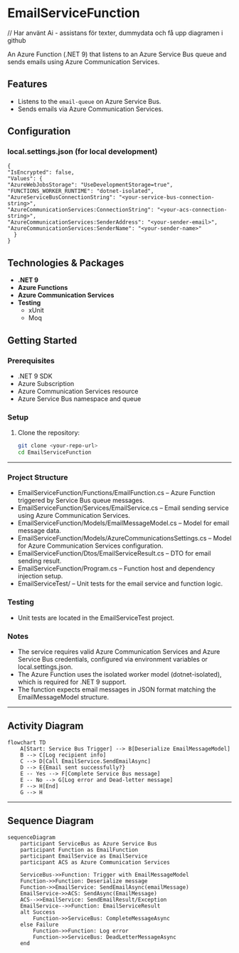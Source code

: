# EmailServiceFunction

// Har använt Ai - assistans för texter, dummydata och få upp diagramen i github

An Azure Function (.NET 9) that listens to an Azure Service Bus queue and sends emails using Azure Communication Services.

## Features

- Listens to the `email-queue` on Azure Service Bus.
- Sends emails via Azure Communication Services.

## Configuration

### local.settings.json (for local development)
```
{ 
"IsEncrypted": false, 
"Values": { 
"AzureWebJobsStorage": "UseDevelopmentStorage=true", 
"FUNCTIONS_WORKER_RUNTIME": "dotnet-isolated", 
"AzureServiceBusConnectionString": "<your-service-bus-connection-string>", 
"AzureCommunicationServices:ConnectionString": "<your-acs-connection-string>", 
"AzureCommunicationServices:SenderAddress": "<your-sender-email>", 
"AzureCommunicationServices:SenderName": "<your-sender-name>" 
  } 
}
```

## Technologies & Packages

- **.NET 9**
- **Azure Functions**
- **Azure Communication Services**
- **Testing**
  - xUnit
  - Moq

## Getting Started

### Prerequisites

- .NET 9 SDK
- Azure Subscription
- Azure Communication Services resource
- Azure Service Bus namespace and queue

### Setup

1. Clone the repository:
   ```sh
   git clone <your-repo-url>
   cd EmailServiceFunction
   ```
---


### Project Structure
- EmailServiceFunction/Functions/EmailFunction.cs – Azure Function triggered by Service Bus queue messages.
-	EmailServiceFunction/Services/EmailService.cs – Email sending service using Azure Communication Services.
-	EmailServiceFunction/Models/EmailMessageModel.cs – Model for email message data.
-	EmailServiceFunction/Models/AzureCommunicationsSettings.cs – Model for Azure Communication Services configuration.
-	EmailServiceFunction/Dtos/EmailServiceResult.cs – DTO for email sending result.
-	EmailServiceFunction/Program.cs – Function host and dependency injection setup.
-	EmailServiceTest/ – Unit tests for the email service and function logic.

### Testing
  - Unit tests are located in the EmailServiceTest project.

### Notes
  -	The service requires valid Azure Communication Services and Azure Service Bus credentials, configured via environment variables or local.settings.json.
  -	The Azure Function uses the isolated worker model (dotnet-isolated), which is required for .NET 9 support.
  -	The function expects email messages in JSON format matching the EmailMessageModel structure.

---

## Activity Diagram
```mermaid
flowchart TD
    A[Start: Service Bus Trigger] --> B[Deserialize EmailMessageModel]
    B --> C[Log recipient info]
    C --> D[Call EmailService.SendEmailAsync]
    D --> E{Email sent successfully?}
    E -- Yes --> F[Complete Service Bus message]
    E -- No --> G[Log error and Dead-letter message]
    F --> H[End]
    G --> H
```

---
## Sequence Diagram 
```mermaid
sequenceDiagram
    participant ServiceBus as Azure Service Bus
    participant Function as EmailFunction
    participant EmailService as EmailService
    participant ACS as Azure Communication Services

    ServiceBus->>Function: Trigger with EmailMessageModel
    Function->>Function: Deserialize message
    Function->>EmailService: SendEmailAsync(emailMessage)
    EmailService->>ACS: SendAsync(EmailMessage)
    ACS-->>EmailService: SendEmailResult/Exception
    EmailService-->>Function: EmailServiceResult
    alt Success
        Function->>ServiceBus: CompleteMessageAsync
    else Failure
        Function->>Function: Log error
        Function->>ServiceBus: DeadLetterMessageAsync
    end
 ```   

